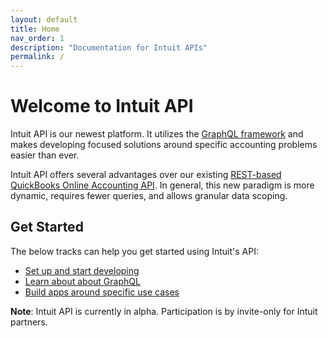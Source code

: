 ```yaml
---
layout: default
title: Home
nav_order: 1
description: "Documentation for Intuit APIs"
permalink: /
---
```


# Welcome to Intuit API

Intuit API is our newest platform. It utilizes the [GraphQL framework](https://graphql.org/) and makes developing focused solutions around specific accounting problems easier than ever.

Intuit API offers several advantages over our existing [REST-based QuickBooks Online Accounting API](https://developer.intuit.com/app/developer/qbo/docs/develop/rest-api-features). In general, this new paradigm is more dynamic, requires fewer queries, and allows granular data scoping.

## Get Started

The below tracks can help you get started using Intuit's API:

- [Set up and start developing](./docs/getting-started)
- [Learn about about GraphQL](./docs/graphql-concepts)
- [Build apps around specific use cases](./docs/use-cases)

**Note**: Intuit API is currently in alpha. Participation is by invite-only for Intuit partners.